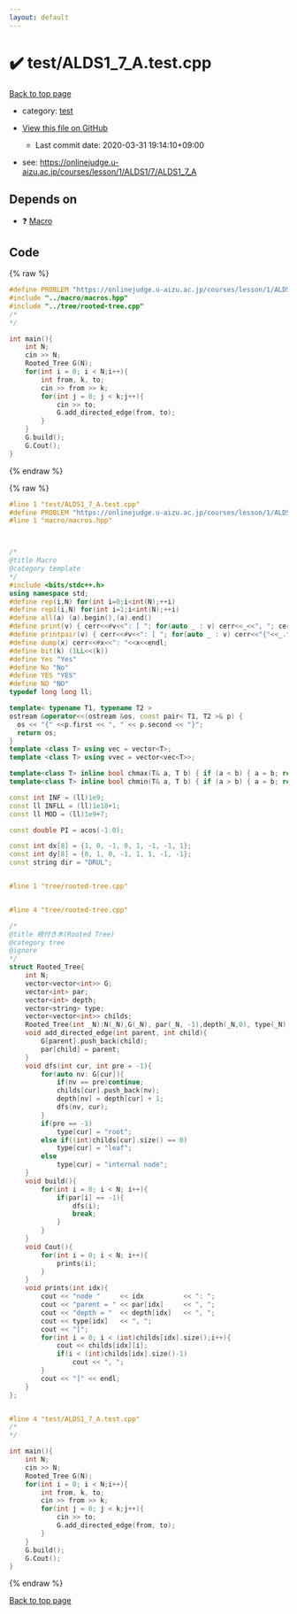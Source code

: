 ```yaml
---
layout: default
---
```


<!-- mathjax config similar to math.stackexchange -->
<script type="text/javascript" async
  src="https://cdnjs.cloudflare.com/ajax/libs/mathjax/2.7.5/MathJax.js?config=TeX-MML-AM_CHTML">
</script>
<script type="text/x-mathjax-config">
  MathJax.Hub.Config({
    TeX: { equationNumbers: { autoNumber: "AMS" }},
    tex2jax: {
      inlineMath: [ ['$','$'] ],
      processEscapes: true
    },
    "HTML-CSS": { matchFontHeight: false },
    displayAlign: "left",
    displayIndent: "2em"
  });
</script>

<script type="text/javascript" src="https://cdnjs.cloudflare.com/ajax/libs/jquery/3.4.1/jquery.min.js"></script>
<script src="https://cdn.jsdelivr.net/npm/jquery-balloon-js@1.1.2/jquery.balloon.min.js" integrity="sha256-ZEYs9VrgAeNuPvs15E39OsyOJaIkXEEt10fzxJ20+2I=" crossorigin="anonymous"></script>
<script type="text/javascript" src="../../assets/js/copy-button.js"></script>
<link rel="stylesheet" href="../../assets/css/copy-button.css" />


# :heavy_check_mark: test/ALDS1_7_A.test.cpp

<a href="../../index.html">Back to top page</a>

* category: <a href="../../index.html#098f6bcd4621d373cade4e832627b4f6">test</a>
* <a href="{{ site.github.repository_url }}/blob/master/test/ALDS1_7_A.test.cpp">View this file on GitHub</a>
    - Last commit date: 2020-03-31 19:14:10+09:00


* see: <a href="https://onlinejudge.u-aizu.ac.jp/courses/lesson/1/ALDS1/7/ALDS1_7_A">https://onlinejudge.u-aizu.ac.jp/courses/lesson/1/ALDS1/7/ALDS1_7_A</a>


## Depends on

* :question: <a href="../../library/macro/macros.hpp.html">Macro</a>


## Code

<a id="unbundled"></a>
{% raw %}
```cpp
#define PROBLEM "https://onlinejudge.u-aizu.ac.jp/courses/lesson/1/ALDS1/7/ALDS1_7_A"
#include "../macro/macros.hpp"
#include "../tree/rooted-tree.cpp"
/*
*/

int main(){
    int N;
    cin >> N;
    Rooted_Tree G(N);
    for(int i = 0; i < N;i++){
        int from, k, to;
        cin >> from >> k;
        for(int j = 0; j < k;j++){
            cin >> to;
            G.add_directed_edge(from, to);
        }
    }
    G.build();
    G.Cout();
}
```
{% endraw %}

<a id="bundled"></a>
{% raw %}
```cpp
#line 1 "test/ALDS1_7_A.test.cpp"
#define PROBLEM "https://onlinejudge.u-aizu.ac.jp/courses/lesson/1/ALDS1/7/ALDS1_7_A"
#line 1 "macro/macros.hpp"



/*
@title Macro
@category template
*/
#include <bits/stdc++.h>
using namespace std;
#define rep(i,N) for(int i=0;i<int(N);++i)
#define rep1(i,N) for(int i=1;i<int(N);++i)
#define all(a) (a).begin(),(a).end()
#define print(v) { cerr<<#v<<": [ "; for(auto _ : v) cerr<<_<<", "; cerr<<"]"<<endl; }
#define printpair(v) { cerr<<#v<<": [ "; for(auto _ : v) cerr<<"{"<<_.first<<","<<_.second<<"}"<<", "; cerr<<"]"<<endl; }
#define dump(x) cerr<<#x<<": "<<x<<endl;
#define bit(k) (1LL<<(k))
#define Yes "Yes"
#define No "No"
#define YES "YES"
#define NO "NO"
typedef long long ll;

template< typename T1, typename T2 >
ostream &operator<<(ostream &os, const pair< T1, T2 >& p) {
  os << "{" <<p.first << ", " << p.second << "}";
  return os;
}
template <class T> using vec = vector<T>;
template <class T> using vvec = vector<vec<T>>;

template<class T> inline bool chmax(T& a, T b) { if (a < b) { a = b; return true; } return false; }
template<class T> inline bool chmin(T& a, T b) { if (a > b) { a = b; return true; } return false; }

const int INF = (ll)1e9;
const ll INFLL = (ll)1e18+1;
const ll MOD = (ll)1e9+7;

const double PI = acos(-1.0);

const int dx[8] = {1, 0, -1, 0, 1, -1, -1, 1};
const int dy[8] = {0, 1, 0, -1, 1, 1, -1, -1};
const string dir = "DRUL";


#line 1 "tree/rooted-tree.cpp"


#line 4 "tree/rooted-tree.cpp"

/*
@title 根付き木(Rooted Tree)
@category tree
@ignore
*/
struct Rooted_Tree{
    int N;
    vector<vector<int>> G;
    vector<int> par;
    vector<int> depth;
    vector<string> type;
    vector<vector<int>> childs;
    Rooted_Tree(int _N):N(_N),G(_N), par(_N, -1),depth(_N,0), type(_N), childs(_N){}
    void add_directed_edge(int parent, int child){
        G[parent].push_back(child);
        par[child] = parent;
    }
    void dfs(int cur, int pre = -1){
        for(auto nv: G[cur]){
            if(nv == pre)continue;
            childs[cur].push_back(nv);
            depth[nv] = depth[cur] + 1;
            dfs(nv, cur);
        }
        if(pre == -1)
            type[cur] = "root";
        else if((int)childs[cur].size() == 0)
            type[cur] = "leaf";
        else
            type[cur] = "internal node";
    }
    void build(){
        for(int i = 0; i < N; i++){
            if(par[i] == -1){
                dfs(i);
                break;
            }
        }
    }
    void Cout(){
        for(int i = 0; i < N; i++){
            prints(i);
        }
    }
    void prints(int idx){
        cout << "node "     << idx          << ": ";
        cout << "parent = " << par[idx]     << ", ";
        cout << "depth = "  << depth[idx]   << ", ";
        cout << type[idx]   << ", ";
        cout << "[";
        for(int i = 0; i < (int)childs[idx].size();i++){
            cout << childs[idx][i];
            if(i < (int)childs[idx].size()-1)
                cout << ", ";
        }
        cout << "]" << endl;
    }
};


#line 4 "test/ALDS1_7_A.test.cpp"
/*
*/

int main(){
    int N;
    cin >> N;
    Rooted_Tree G(N);
    for(int i = 0; i < N;i++){
        int from, k, to;
        cin >> from >> k;
        for(int j = 0; j < k;j++){
            cin >> to;
            G.add_directed_edge(from, to);
        }
    }
    G.build();
    G.Cout();
}

```
{% endraw %}

<a href="../../index.html">Back to top page</a>

